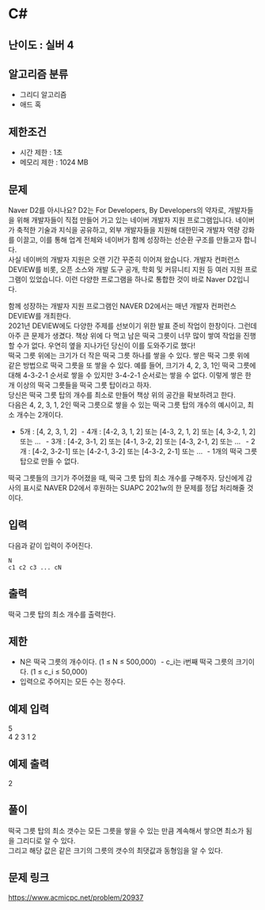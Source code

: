 # C#

## 난이도 : 실버 4

## 알고리즘 분류
  - 그리디 알고리즘
  - 애드 혹

## 제한조건
  - 시간 제한 : 1초
  - 메모리 제한 : 1024 MB

## 문제
Naver D2를 아시나요? D2는 For Developers, By Developers의 약자로, 개발자들을 위해 개발자들이 직접 만들어 가고 있는 네이버 개발자 지원 프로그램입니다. 네이버가 축적한 기술과 지식을 공유하고, 외부 개발자들을 지원해 대한민국 개발자 역량 강화를 이끌고, 이를 통해 업계 전체와 네이버가 함께 성장하는 선순환 구조를 만들고자 합니다.<br/>
사실 네이버의 개발자 지원은 오랜 기간 꾸준히 이어져 왔습니다. 개발자 컨퍼런스 DEVIEW를 비롯, 오픈 소스와 개발 도구 공개, 학회 및 커뮤니티 지원 등 여러 지원 프로그램이 있었습니다. 이런 다양한 프로그램을 하나로 통합한 것이 바로 Naver D2입니다.<br/>

함께 성장하는 개발자 지원 프로그램인 NAVER D2에서는 매년 개발자 컨퍼런스 DEVIEW를 개최한다.<br/>
2021년 DEVIEW에도 다양한 주제를 선보이기 위한 발표 준비 작업이 한창이다. 그런데 아주 큰 문제가 생겼다. 책상 위에 다 먹고 남은 떡국 그릇이 너무 많이 쌓여 작업을 진행할 수가 없다. 우연히 옆을 지나가던 당신이 이를 도와주기로 했다!<br/>
떡국 그릇 위에는 크기가 더 작은 떡국 그릇 하나를 쌓을 수 있다. 쌓은 떡국 그릇 위에 같은 방법으로 떡국 그릇을 또 쌓을 수 있다. 예를 들어, 크기가 4, 2, 3, 1인 떡국 그릇에 대해 4-3-2-1 순서로 쌓을 수 있지만 3-4-2-1 순서로는 쌓을 수 없다. 이렇게 쌓은 한 개 이상의 떡국 그릇들을 떡국 그릇 탑이라고 하자.<br/>
당신은 떡국 그릇 탑의 개수를 최소로 만들어 책상 위의 공간을 확보하려고 한다.<br/>
다음은 4, 2, 3, 1, 2인 떡국 그릇으로 쌓을 수 있는 떡국 그릇 탑의 개수의 예시이고, 최소 개수는 2개이다.<br/>

  - 5개 : [4, 2, 3, 1, 2]
  - 4개 : [4-2, 3, 1, 2] 또는 [4-3, 2, 1, 2] 또는 [4, 3-2, 1, 2] 또는 ... 
  - 3개 : [4-2, 3-1, 2] 또는 [4-1, 3-2, 2] 또는 [4-3, 2-1, 2] 또는 ... 
  - 2개 : [4-2, 3-2-1] 또는 [4-2-1, 3-2] 또는 [4-3-2, 2-1] 또는 ...
  - 1개의 떡국 그릇 탑으로 만들 수 없다.

떡국 그릇들의 크기가 주어졌을 때, 떡국 그릇 탑의 최소 개수를 구해주자. 당신에게 감사의 표시로 NAVER D2에서 후원하는 SUAPC 2021w의 한 문제를 정답 처리해줄 것이다.<br/>


## 입력
다음과 같이 입력이 주어진다.<br/>

	N
	c1 c2 c3 ... cN


## 출력
떡국 그릇 탑의 최소 개수를 출력한다.<br/>


## 제한
  - N은 떡국 그릇의 개수이다. (1 ≤ N ≤ 500,000)
  - c_i는 i번째 떡국 그릇의 크기이다. (1 ≤ c_i ≤ 50,000)
  - 입력으로 주어지는 모든 수는 정수다.


## 예제 입력
5<br/>
4 2 3 1 2<br/>


## 예제 출력
2<br/>


## 풀이
떡국 그릇 탑의 최소 갯수는 모든 그릇을 쌓을 수 있는 만큼 계속해서 쌓으면 최소가 됨을 그리디로 알 수 있다.<br/>
그리고 해당 값은 같은 크기의 그릇의 갯수의 최댓값과 동형임을 알 수 있다.<br/>


## 문제 링크
https://www.acmicpc.net/problem/20937